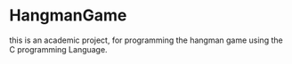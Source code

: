 # HangmanGame
this is an academic project, for programming the hangman game using the C programming Language.
